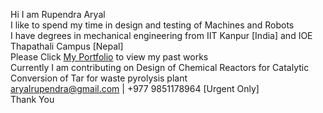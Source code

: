 Hi I am Rupendra Aryal<br/>
I like to spend my time in design and testing of Machines and Robots<br/>
I have degrees in mechanical engineering from IIT Kanpur [India] and IOE Thapathali Campus [Nepal] <br/>
Please Click 
[My Portfolio](https://sites.google.com/view/aryalrupendra-portfolio/professional)
to view my past works <br/>
Currently I am  contributing on Design of Chemical Reactors for Catalytic Conversion of Tar for waste pyrolysis plant<br/>
aryalrupendra@gmail.com | +977 9851178964 [Urgent Only] <br/>
Thank You
 

